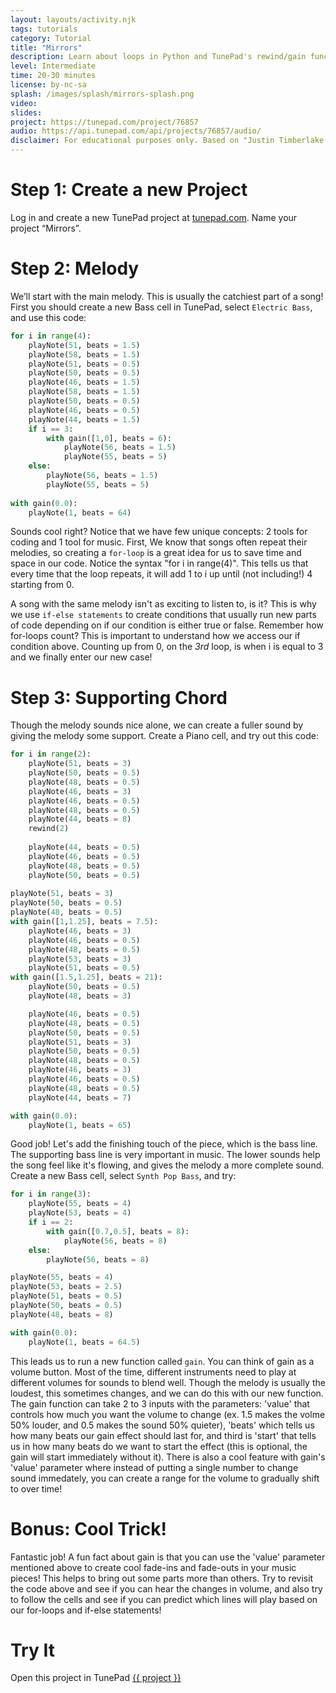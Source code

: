 ```yaml
---
layout: layouts/activity.njk
tags: tutorials
category: Tutorial
title: "Mirrors"
description: Learn about loops in Python and TunePad's rewind/gain functions through recreating Mirrors by Justin Timberlake!
level: Intermediate
time: 20-30 minutes
license: by-nc-sa
splash: /images/splash/mirrors-splash.png  
video: 
slides: 
project: https://tunepad.com/project/76857
audio: https://api.tunepad.com/api/projects/76857/audio/
disclaimer: For educational purposes only. Based on "Justin Timberlake Reveals ‘Mirrors’ Is About Jessica Biel" by Andrew Gruttadaro (2013), RCA.
---
```


# Step 1: Create a new Project
Log in and create a new TunePad project at [tunepad.com](https://tunepad.com). Name your project “Mirrors”.

# Step 2: Melody
We’ll start with the main melody. This is usually the catchiest part of a song! 
First you should create a new Bass cell in TunePad, select `Electric Bass`, and use this code:
```python
for i in range(4):  
    playNote(51, beats = 1.5)
    playNote(58, beats = 1.5)
    playNote(51, beats = 0.5)
    playNote(50, beats = 0.5)
    playNote(46, beats = 1.5)
    playNote(58, beats = 1.5)
    playNote(50, beats = 0.5)
    playNote(46, beats = 0.5)
    playNote(44, beats = 1.5) 
    if i == 3:
        with gain([1,0], beats = 6): 
            playNote(56, beats = 1.5)
            playNote(55, beats = 5)
    else:
        playNote(56, beats = 1.5)
        playNote(55, beats = 5)
        
with gain(0.0):
    playNote(1, beats = 64)
```
Sounds cool right? Notice that we have few unique concepts: 2 tools for coding and 1 tool for music. First, We know that songs often repeat their melodies, so creating a `for-loop` is a great idea for us to save time and space in our code. Notice the syntax "for i in range(4)". This tells us that every time that the loop repeats, it will add 1 to i up until (not including!) 4 starting from 0.

A song with the same melody isn't as exciting to listen to, is it? This is why we use `if-else statements` to create conditions that usually run new parts of code depending on if our condition is either true or false. Remember how for-loops count? This is important to understand how we access our if condition above. Counting up from 0, on the _3rd_ loop, is when i is equal to 3 and we finally enter our new case! 
 

# Step 3: Supporting Chord
Though the melody sounds nice alone, we can create a fuller sound by giving the melody some support. Create a Piano cell, and try out this code:
```python
for i in range(2):
    playNote(51, beats = 3)
    playNote(50, beats = 0.5)
    playNote(48, beats = 0.5)
    playNote(46, beats = 3)
    playNote(46, beats = 0.5)
    playNote(48, beats = 0.5)
    playNote(44, beats = 8)
    rewind(2)
    
    playNote(44, beats = 0.5)
    playNote(46, beats = 0.5)
    playNote(48, beats = 0.5)
    playNote(50, beats = 0.5)
    
playNote(51, beats = 3)
playNote(50, beats = 0.5)
playNote(48, beats = 0.5)
with gain([1,1.25], beats = 7.5): 
    playNote(46, beats = 3)
    playNote(46, beats = 0.5)
    playNote(48, beats = 0.5)
    playNote(53, beats = 3)
    playNote(51, beats = 0.5)
with gain([1.5,1.25], beats = 21):
    playNote(50, beats = 0.5)
    playNote(48, beats = 3)

    playNote(46, beats = 0.5)
    playNote(48, beats = 0.5)
    playNote(50, beats = 0.5)
    playNote(51, beats = 3)
    playNote(50, beats = 0.5)
    playNote(48, beats = 0.5)
    playNote(46, beats = 3)
    playNote(46, beats = 0.5)
    playNote(48, beats = 0.5)
    playNote(44, beats = 7)

with gain(0.0):
    playNote(1, beats = 65)
```

Good job! Let's add the finishing touch of the piece, which is the bass line. The supporting bass line is very important in music. The lower sounds help the song feel like it's flowing, and gives the melody a more complete sound. Create a new Bass cell, select `Synth Pop Bass`, and try:

```python
for i in range(3):
    playNote(55, beats = 4)
    playNote(53, beats = 4)
    if i == 2:
        with gain([0.7,0.5], beats = 8):
            playNote(56, beats = 8)
    else:
        playNote(56, beats = 8)

playNote(55, beats = 4)
playNote(53, beats = 2.5)
playNote(51, beats = 0.5)
playNote(50, beats = 0.5)
playNote(48, beats = 8)

with gain(0.0):
    playNote(1, beats = 64.5)

```
This leads us to run a new function called `gain`. You can think of gain as a volume button. Most of the time, different instruments need to play at different volumes for sounds to blend well. Though the melody is usually the loudest, this sometimes changes, and we can do this with our new function. The gain function can take 2 to 3 inputs with the parameters: 'value' that controls how much you want the volume to change (ex. 1.5 makes the volme 50% louder, and 0.5 makes the sound 50% quieter), 'beats' which tells us how many beats our gain effect should last for, and third is 'start' that tells us in how many beats do we want to start the effect (this is optional, the gain will start immediately without it). There is also a cool feature with  gain's 'value' parameter where instead of putting a single number to change sound immedately, you can create a range for the volume to gradually shift to over time!

# Bonus: Cool Trick!
Fantastic job! A fun fact about gain is that you can use the 'value' parameter mentioned above to create cool fade-ins and fade-outs in your music pieces! This helps to bring out some parts more than others. Try to revisit the code above and see if you can hear the changes in volume, and also try to follow the cells and see if you can predict which lines will play based on our for-loops and if-else statements!

# Try It
Open this project in TunePad <a href="{{project}}" target="_blank">{{ project }}</a>
